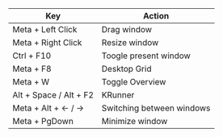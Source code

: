 | Key | Action |   
| ----------- | ----------- |   
| Meta + Left Click | Drag window |
| Meta + Right Click | Resize window |
| Ctrl + F10 | Toogle present window |
| Meta + F8 | Desktop Grid  |
| Meta + W | Toggle Overview |
| Alt + Space / Alt + F2 | KRunner |
| Meta + Alt + <- / -> | Switching between windows |
| Meta + PgDown | Minimize window |
